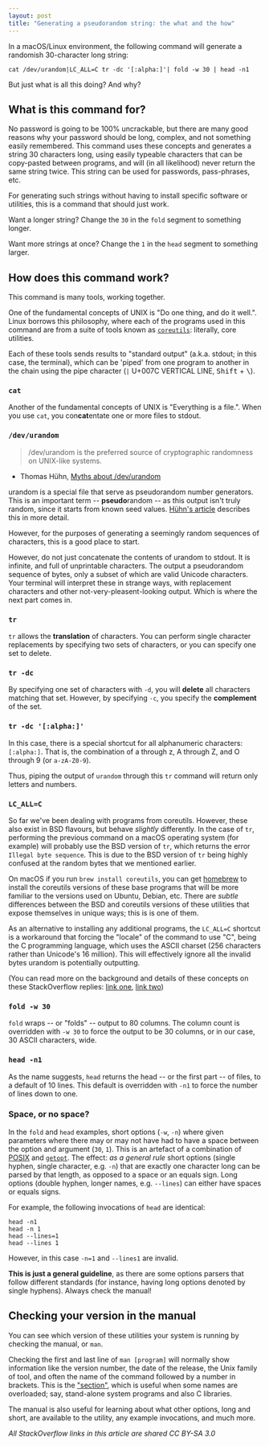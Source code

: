 ```yaml
---
layout: post
title: "Generating a pseudorandom string: the what and the how"
---
```



In a macOS/Linux environment, the following command will generate a randomish 30-character long string: 

```shell
cat /dev/urandom|LC_ALL=C tr -dc '[:alpha:]'| fold -w 30 | head -n1
```

But just what is all this doing? And why?

## What is this command for?

No password is going to be 100% uncrackable, but there are many good reasons why your password should be long, complex, and not something easily remembered. This command uses these concepts and generates a string 30 characters long, using easily typeable characters that can be copy-pasted between programs, and will (in all likelihood) never return the same string twice. This string can be used for passwords, pass-phrases, etc.

For generating such strings without having to install specific software or utilities, this is a command that should just work. 

Want a longer string? Change the `30` in the `fold` segment to something longer. 

Want more strings at once? Change the `1` in the `head` segment to something larger.

## How does this command work?

This command is many tools, working together.

One of the fundamental concepts of UNIX is "Do one thing, and do it well.". Linux borrows this philosophy, where each of the programs used in this command are from a suite of tools known as [`coreutils`](https://www.gnu.org/software/coreutils/): literally, core utilities. 

Each of these tools sends results to "standard output" (a.k.a. stdout; in this case, the terminal), which can be 'piped' from one program to another in the chain using the pipe character (`|` U+007C VERTICAL LINE, <kbd>Shift</kbd> + <kbd>\\</kbd>). 



### `cat`

Another of the fundamental concepts of UNIX is "Everything is a file.". When you use `cat`, you con**cat**entate one or more files to stdout. 

### `/dev/urandom`

> /dev/urandom is the preferred source of cryptographic randomness on UNIX-like systems.
 - Thomas Hühn, [Myths about /dev/urandom](https://www.2uo.de/myths-about-urandom/)

urandom is a special file that serve as pseudorandom number generators. This is an important term -- **pseudo**random -- as this output isn't truly random, since it starts from known seed values. [Hühn's article](https://www.2uo.de/myths-about-urandom/#estimate) describes this in more detail.

However, for the purposes of generating a seemingly random sequences of characters, this is a good place to start. 

However, do not just concatenate the contents of urandom to stdout. It is infinite, and full of unprintable characters. The output a pseudorandom sequence of bytes, only a subset of which are valid Unicode characters. Your terminal will interpret these in strange ways, with replacement characters and other not-very-pleasent-looking output. Which is where the next part comes in. 

### `tr`

`tr` allows the **translation** of characters. You can perform single character replacements by specifying two sets of characters, or you can specify one set to delete.

### `tr -dc`

By specifying one set of characters with `-d`, you will **delete** all characters matching that set. However, by specifying `-c`, you specify the **complement** of the set. 

### `tr -dc '[:alpha:]'`

In this case, there is a special shortcut for all alphanumeric characters: `[:alpha:]`. That is, the combination of a through z, A through Z, and O through 9 (or `a-zA-Z0-9`). 

Thus, piping the output of `urandom` through this `tr` command will return only letters and numbers. 

### `LC_ALL=C`
 
So far we've been dealing with programs from coreutils. However, these also exist in BSD flavours, but behave *slightly* differently. In the case of `tr`, performing the previous command on a macOS operating system (for example) will probably use the BSD version of `tr`, which returns the error `Illegal byte sequence`. This is due to the BSD version of `tr` being highly confused at the random bytes that we mentioned earlier. 

On macOS if you run `brew install coreutils`, you can get [homebrew](https://brew.sh/) to install the coreutils versions of these base programs that will be more familiar to the versions used on Ubuntu, Debian, etc. There are *subtle* differences between the BSD and coreutils versions of these utilities that expose themselves in unique ways; this is is one of them.

As an alternative to installing any additional programs, the `LC_ALL=C` shortcut is a workaround that forcing the "locale" of the command to use "C", being the C programming language, which uses the ASCII charset (256 characters rather than Unicode's 16 million). This will effectively ignore all the invalid bytes urandom is potentially outputting. 


(You can read more on the background and details of these concepts on these StackOverflow replies: [link one](https://unix.stackexchange.com/a/141434/44736), [link two](https://unix.stackexchange.com/a/87763/44736))


### `fold -w 30`

`fold` wraps -- or "folds" -- output to 80 columns.  The column count is overridden with `-w 30` to force the output to be 30 columns, or in our case, 30 ASCII characters, wide. 

### `head -n1`

As the name suggests, `head` returns the head -- or the first part -- of files, to a default of 10 lines. This default is overridden with `-n1` to force the number of lines down to one. 

### Space, or no space?

In the `fold` and `head` examples, short options (`-w`, `-n`) where given parameters where there may or may not have had to have a space between the option and argument (`30`, `1`). This is an artefact of a combination of [POSIX](https://en.wikipedia.org/wiki/POSIX) and [`getopt`](https://unix.stackexchange.com/a/292261/44736). The effect: *as a general rule* short options (single hyphen, single character, e.g. `-n`) that are exactly one character long can be parsed by that length, as opposed to a space or an equals sign. Long options (double hyphen, longer names, e.g. `--lines`) can either have spaces or equals signs.

For example, the following invocations of `head` are identical: 

```
head -n1
head -n 1
head --lines=1
head --lines 1
```

However, in this case `-n=1` and `--lines1` are invalid. 

**This is just a general guideline**, as there are some options parsers that follow different standards (for instance, having long options denoted by single hyphens). Always check the manual!

## Checking your version in the manual

You can see which version of these utilities your system is running by checking the manual, or `man`. 

Checking the first and last line of `man [program]` will normally show information like the version number, the date of the release, the Unix family of tool, and often the name of the command followed by a number in brackets. This is the ["section"](https://www.december.com/unix/ref/mansec.html), which is useful when some names are overloaded; say, stand-alone system programs and also C libraries. 

The manual is also useful for learning about what other options, long and short, are available to the utility, any example invocations, and much more.


*All StackOverflow links in this article are shared CC BY-SA 3.0*
